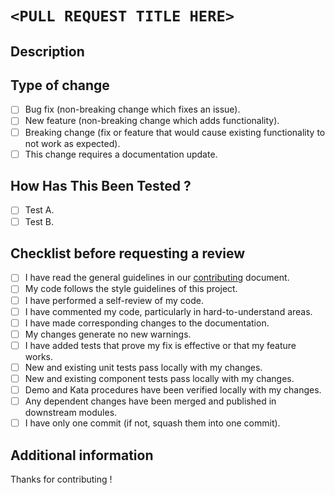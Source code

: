 # `<PULL REQUEST TITLE HERE>`
<!--- Provide a general summary of your changes in the #title above; -->

## Description
<!--- Describe your changes in detail; -->
<!--- Please also include relevant motivation and context; -->

## Type of change
<!-- Please delete options that are not relevant: -->
- [ ] Bug fix (non-breaking change which fixes an issue).
- [ ] New feature (non-breaking change which adds functionality).
- [ ] Breaking change (fix or feature that would cause existing functionality to not work as expected).
- [ ] This change requires a documentation update.

<!-- This project only accepts pull requests related to open issues; -->
<!-- If suggesting a new feature or change, please discuss it in an issue first; -->
<!-- If fixing a bug, there should be an issue describing it with steps to reproduce; -->
<!-- Please link to the issue(s) here; -->

## How Has This Been Tested ?
<!-- Please describe in detail how you tested your changes; -->
<!-- Include details of your testing environment, and the tests you ran to; -->
<!-- See how your change affects other areas of the code; -->
- [ ] Test A.
- [ ] Test B.

## Checklist before requesting a review
<!-- Please fill the checklist below to evaluate the contribution quality: -->
- [ ] I have read the general guidelines in our [contributing](../../CONTRIBUTING.md) document.
- [ ] My code follows the style guidelines of this project.
- [ ] I have performed a self-review of my code.
- [ ] I have commented my code, particularly in hard-to-understand areas.
- [ ] I have made corresponding changes to the documentation.
- [ ] My changes generate no new warnings.
- [ ] I have added tests that prove my fix is effective or that my feature works.
- [ ] New and existing unit tests pass locally with my changes.
- [ ] New and existing component tests pass locally with my changes.
- [ ] Demo and Kata procedures have been verified locally with my changes.
- [ ] Any dependent changes have been merged and published in downstream modules.
- [ ] I have only one commit (if not, squash them into one commit).

## Additional information
<!-- Please link here external resources/screenshots if appropiate; -->


Thanks for contributing !
